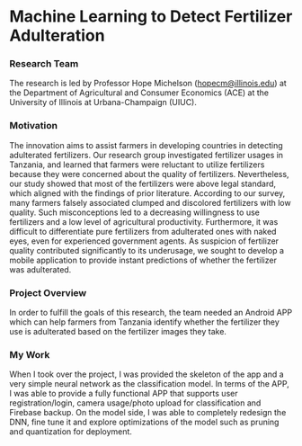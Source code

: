 # Machine Learning to Detect Fertilizer Adulteration

### Research Team

The research is led by Professor Hope Michelson ([hopecm@illinois.edu](hopecm@illinois.edu)) at the Department of Agricultural and Consumer Economics (ACE) at the University of Illinois at Urbana-Champaign (UIUC).

### Motivation

The innovation aims to assist farmers in developing countries in detecting adulterated fertilizers. Our research group investigated fertilizer usages in Tanzania, and learned that farmers were reluctant to utilize fertilizers because they were concerned about the quality of fertilizers. Nevertheless, our study showed that most of the fertilizers were above legal standard, which aligned with the findings of prior literature. According to our survey, many farmers falsely associated clumped and discolored fertilizers with low quality. Such misconceptions led to a decreasing willingness to use fertilizers and a low level of agricultural productivity. Furthermore, it was difficult to differentiate pure fertilizers from adulterated ones with naked eyes, even for experienced government agents. As suspicion of fertilizer quality contributed significantly to its underusage, we sought to develop a mobile application to provide instant predictions of whether the fertilizer was adulterated.

### Project Overview

In order to fulfill the goals of this research, the team needed an Android APP which can help farmers from Tanzania identify whether the fertilizer they use is adulterated based on the fertilizer images they take.

### My Work

When I took over the project, I was provided the skeleton of the app and a very simple neural network as the classification model. In terms of the APP, I was able to provide a fully functional APP that supports user registration/login, camera usage/photo upload for classification and Firebase backup. On the model side, I was able to completely redesign the DNN, fine tune it and explore optimizations of the model such as pruning and quantization for deployment.
